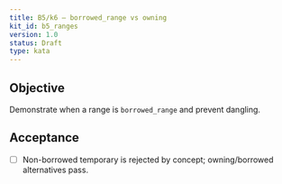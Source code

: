 ```yaml
---
title: B5/k6 — borrowed_range vs owning
kit_id: b5_ranges
version: 1.0
status: Draft
type: kata
---
```

## Objective
Demonstrate when a range is `borrowed_range` and prevent dangling.
## Acceptance
- [ ] Non-borrowed temporary is rejected by concept; owning/borrowed alternatives pass.
